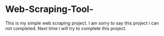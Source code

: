 # Web-Scraping-Tool-
This is my simple web scraping project. I am sorry to say this project i can not completed. Next time i will try to complete this project.
